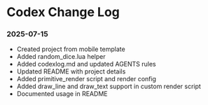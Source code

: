 # Codex Change Log

### 2025-07-15
- Created project from mobile template
- Added random_dice.lua helper
- Added codexlog.md and updated AGENTS rules
- Updated README with project details
- Added primitive_render script and render config
- Added draw_line and draw_text support in custom render script
- Documented usage in README
